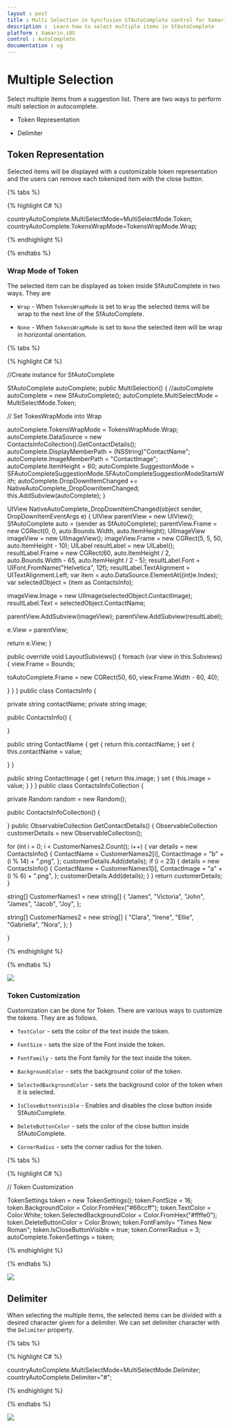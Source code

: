 ```yaml
---
layout : post
title : Multi Selection in Syncfusion SfAutoComplete control for Xamarin.iOS
description :  Learn how to select multiple items in SfAutoComplete
platform : Xamarin.iOS 
control : AutoComplete
documentation : ug
---
```


# Multiple Selection

Select multiple items from a suggestion list. There are two ways to perform multi selection in autocomplete.

* Token Representation

* Delimiter

## Token Representation

Selected items will be displayed with a customizable token representation and the users can remove each tokenized item with the close button.

{% tabs %}

{% highlight C# %}

countryAutoComplete.MultiSelectMode=MultiSelectMode.Token;
countryAutoComplete.TokensWrapMode=TokensWrapMode.Wrap;

{% endhighlight %}

{% endtabs %}

### Wrap Mode of Token

The selected item can be displayed as token inside SfAutoComplete in two ways. They are

* `Wrap` - When `TokensWrapMode` is set to `Wrap` the selected items will be wrap to the next line of the SfAutoComplete.

* `None` - When `TokensWrapMode` is set to `None` the selected item will be wrap in horizontal orientation.

{% tabs %}

{% highlight C# %}

//Create instance for SfAutoComplete

SfAutoComplete autoComplete;
public MultiSelection()
{
//autoComplete
autoComplete = new SfAutoComplete();
autoComplete.MultiSelectMode = MultiSelectMode.Token;

// Set TokesWrapMode into Wrap

autoComplete.TokensWrapMode = TokensWrapMode.Wrap;
autoComplete.DataSource = new ContactsInfoCollection().GetContactDetails();
autoComplete.DisplayMemberPath = (NSString)"ContactName";
autoComplete.ImageMemberPath = "ContactImage";
autoComplete.ItemHeight = 60;
autoComplete.SuggestionMode = SFAutoCompleteSuggestionMode.SFAutoCompleteSuggestionModeStartsWith;
autoComplete.DropDownItemChanged += NativeAutoComplete_DropDownItemChanged;
this.AddSubview(autoComplete);
}

UIView NativeAutoComplete_DropDownItemChanged(object sender, DropDownItemEventArgs e)
{
UIView parentView = new UIView();
SfAutoComplete auto = (sender as SfAutoComplete);
parentView.Frame = new CGRect(0, 0, auto.Bounds.Width, auto.ItemHeight);
UIImageView imageView = new UIImageView();
imageView.Frame = new CGRect(5, 5, 50, auto.ItemHeight - 10);
UILabel resultLabel = new UILabel();
resultLabel.Frame = new CGRect(60, auto.ItemHeight / 2, auto.Bounds.Width - 65, auto.ItemHeight / 2 - 5);
resultLabel.Font = UIFont.FromName("Helvetica", 12f);
resultLabel.TextAlignment = UITextAlignment.Left;
var item = auto.DataSource.ElementAt((int)e.Index);
var selectedObject = (item as ContactsInfo);

imageView.Image = new UIImage(selectedObject.ContactImage);
resultLabel.Text = selectedObject.ContactName;

parentView.AddSubview(imageView);
parentView.AddSubview(resultLabel);

e.View = parentView;

return e.View;
}

public override void LayoutSubviews()
{
foreach (var view in this.Subviews)
{
view.Frame = Bounds;

toAutoComplete.Frame = new CGRect(50, 60, view.Frame.Width - 60, 40);

}
}
}
public class ContactsInfo
{

private string contactName;
private string image;

public ContactsInfo()
{

}

public string ContactName
{
get { return this.contactName; }
set
{
this.contactName = value;

}
}

public string ContactImage
{
get { return this.image; }
set
{
this.image = value;
}
}
}
public class ContactsInfoCollection
{

private Random random = new Random();

public ContactsInfoCollection()
{

}
public ObservableCollection<ContactsInfo> GetContactDetails()
{
ObservableCollection<ContactsInfo> customerDetails = new ObservableCollection<ContactsInfo>();

for (int i = 0; i < CustomerNames2.Count(); i++)
{
var details = new ContactsInfo()
{
ContactName = CustomerNames2[i],
ContactImage = "b" + (i % 14) + ".png",
};
customerDetails.Add(details);
if (i < 23)
{
details = new ContactsInfo()
{
ContactName = CustomerNames1[i],
ContactImage = "a" + (i % 6) + ".png",
};
customerDetails.Add(details);
}
}
return customerDetails;
}

string[] CustomerNames1 = new string[]
{
"James",
"Victoria",
"John",
"James",
"Jacob",
"Joy",
};

string[] CustomerNames2 = new string[]
{
"Clara",
"Irene",
"Ellie",
"Gabriella",
"Nora",
};
}

}

{% endhighlight %}

{% endtabs %}

![](images/TokenRepresentationWrap.png)

### Token Customization

Customization can be done for Token. There are various ways to customize the tokens. They are as follows.

* `TextColor` - sets the color of the text inside the token.

* `FontSize` - sets the size of the Font inside the token.

* `FontFamily` - sets the Font family for the text inside the token.

* `BackgroundColor` - sets the background color of the token.

* `SelectedBackgroundColor` - sets the background color of the token when it is selected.

* `IsCloseButtonVisible` - Enables and disables the close button inside SfAutoComplete.

* `DeleteButtonColor` - sets the color of the close button inside SfAutoComplete.

* `CornerRadius` - sets the corner radius for the token.

{% tabs %}

{% highlight C# %}

// Token Customization

TokenSettings token = new TokenSettings();
token.FontSize = 16;
token.BackgroundColor = Color.FromHex("#66ccff");
token.TextColor = Color.White;
token.SelectedBackgroundColor = Color.FromHex("#ffffe0");
token.DeleteButtonColor = Color.Brown;
token.FontFamily= "Times New Roman";
token.IsCloseButtonVisible = true;
token.CornerRadius = 3;
autoComplete.TokenSettings = token;

{% endhighlight %}

{% endtabs %}


![](images/Token_iOS.png)

## Delimiter

When selecting the multiple items, the selected items can be divided with a desired character given for a delimiter. We can set delimiter character with the `Delimiter` property.

{% tabs %}

{% highlight C# %}

countryAutoComplete.MultiSelectMode=MultiSelectMode.Delimiter;
countryAutoComplete.Delimiter="#";

{% endhighlight %}

{% endtabs %}

![](images/Delimiter.png)

